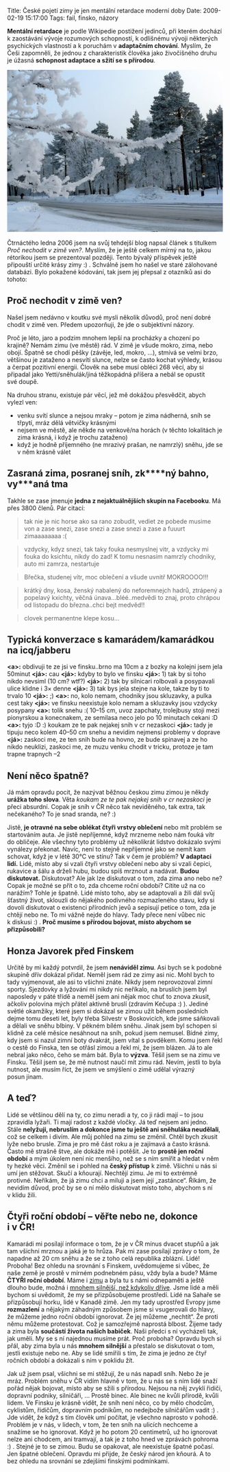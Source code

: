 Title: České pojetí zimy je jen mentální retardace moderní doby
Date: 2009-02-19 15:17:00
Tags: fail, finsko, názory

**Mentální retardace** je podle Wikipedie postižení jedinců, při kterém dochází k zaostávání vývoje rozumových schopností, k odlišnému vývoji některých psychických vlastností a k poruchám v **adaptačním chování**. Myslím, že Češi zapomněli, že jednou z charakteristik člověka jako živočišného druhu je úžasná **schopnost adaptace a sžití se s přírodou**.

![obrázek](images/112.jpg)

Čtrnáctého ledna 2006 jsem na svůj tehdejší blog napsal článek s titulkem *Proč nechodit v zimě ven?*. Myslím, že je ještě celkem mírný na to, jakou rétorikou jsem se prezentoval později. Tento bývalý příspěvek ještě připouští určité krásy zimy :) . Schválně jsem ho našel ve staré zálohované databázi. Bylo pokažené kódování, tak jsem jej přepsal z otazníků asi do tohoto:

## Proč nechodit v zimě ven?

Našel jsem nedávno v koutku své mysli několik důvodů, proč není dobré chodit v zimě ven. Předem upozorňuji, že jde o subjektivní
názory.

Proč je léto, jaro a podzim mnohem lepší na procházky a chození po krajině? Nemám zimu (ve městě) rád. V zimě je všude mokro, zima, nebo obojí. Špatně se chodí pěšky (závěje, led, mokro, …), stmívá se velmi brzo, většinou je zataženo a nesvítí slunce, nelze se často kochat výhledy, krásou a čerpat pozitivní energii. Člověk na sebe musí obléci 268 věcí, aby si připadal jako Yetti/sněhulák/jiná těžkopádná příšera a nebál se opustit své doupě.

Na druhou stranu, existuje pár věcí, jež mě dokážou přesvědčit, abych vylezl ven:

-   venku svítí slunce a nejsou mraky – potom je zima nádherná, sníh se třpytí, mráz dělá větvičky krásnými
-   nejsem ve městě, ale někde na venkově/na horách (v těchto lokalitách je zima krásná, i když je trochu zataženo)
-   když je hodně příjemného (ne mrazivý prašan, ne namrzlý) sněhu, jde se v něm krásně válet

## Zasraná zima, posranej sníh, zk\*\*\*\*ný bahno, vy\*\*\*aná tma

Takhle se zase jmenuje **jedna z nejaktuálnějších skupin na Facebooku**. Má přes 3800 členů. Pár citací:

> tak nie je nic horse ako sa rano zobudit, vediet ze pobede musime von a zase snezi, zase snezi a zase snezi a zase a fuuurt zimaaaaaaaa :(

> vzdycky, kdyz snezi, tak taky fouka nesmyslnej vitr, a vzdycky mi fouka do ksichtu, nikdy do zad! K tomu nesnasim namrzly chodniky, auto mi zamrza, nestartuje

> Břečka, studenej vítr, moc oblečení a všude uvnitř MOKROOOO!!!

> krátký dny, kosa, ženský nabalený do neforemnejch hadrů, ztrápený a popelavý kxichty, věčná únava…bléé..medvědi to znaj, proto chrápou od listopadu do března..chci bejt medvěd!!

> clovek permanentne klepe kosu…

## Typická konverzace s kamarádem/ka­marádkou na icq/jabberu

**<a\>:** obdivuji te ze jsi ve finsku..brno ma 10cm a z bozky na kolejni jsem jela 50minut
**<já\>:** cau
**<já\>:** kdyby to bylo ve finsku
**<já\>:** 1) tak by si toho nikdo nevsiml (10 cm? wtf?)
**<já\>:** 2) tak by silnicari rolbovali a posypavali ulice klidne i 3× denne
**<já\>:** 3) tak bys jela stejne na kole, takze by ti to trvalo
10
**<já\>:** ;)
**<a\>:** no, kolo nemam, chodniky jsou skluzavky, a pulka cest
taky
**<já\>:** ve finsku neexistuje kolo nemam a skluzavky jsou vzdycky posypany
**<a\>:** tolik snehu :( 10–15 cm, uvoz zapchaty, trolejbusy stoji mezi pionyrskou a konecnakem, ze semilasa neco jelo po 10 minutach cekani :D
**<a\>:** tyjo :D :) koukam ze te pak nejakej snih v cr nezaskoci
**<já\>:** tady je tipuju neco kolem 40–50 cm snehu a nevidim nejmensi problemy v doprave
**<já\>:** zaskoci me, ze ten snih bude na hovno, ze bude spinavej a ze ho nikdo neuklizi, zaskoci me, ze muzu venku chodit v tricku, protoze je tam trapne trapnych –2

## Není něco špatně?

Já mám opravdu pocit, že nazývat běžnou českou zimu zimou je někdy **urážka toho slova**. Věta *koukam ze te pak nejakej snih v cr nezaskoci* je přeci absurdní. Copak je sníh v ČR něco tak neviděného, tak extra, tak nečekaného? To je snad sranda, ne? :)

Jistě, **je otravné na sebe oblékat čtyři vrstvy oblečení** nebo mít problém se startováním auta. Je jistě nepříjemné, když mrzneme nebo nám fouká vítr do obličeje. Ale všechny tyto problémy už několikrát lidstvo dokázalo svými vynálezy překonat. Navíc, není to stejně nepříjemné jako se nemít kam schovat, když je v létě 30°C ve stínu? Tak v čem je problém? **V adaptaci lidí.** Lidé, místo aby si vzali čtyři vrstvy oblečení nebo aby si vzali čepici, rukavice a šálu a drželi hubu, budou spíš mrznout a nadávat. **Budou diskutovat.** Diskutovat? Ale jak lze diskutovat o tom, zda zima ano nebo ne? Copak je možné se přít o to, zda chceme roční období? Cítite už na co narážím? Tohle je špatně. Lidé místo toho, aby se adaptovali a žili dál svůj šťastný život, sklouzli do nějakého podivného rozmazleného stavu, kdy si dovolí diskutovat o existenci přírodních jevů a sepisují petice o tom, zda je chtějí nebo ne. To mi vážně nejde do hlavy. Tady přece není vůbec nic k diskusi :) . **Proč musíme s přírodou bojovat, místo abychom se přizpůsobili?**

## Honza Javorek před Finskem

Určitě by mi každý potvrdil, že jsem **nenáviděl zimu**. Asi bych se k podobné skupině dřív dokázal přidat. Neměl jsem rád ze zimy asi nic. Mohl bych to tady vyjmenovat, ale asi to všichni znáte. Nikdy jsem neprovozoval zimní sporty. Sjezdovky a lyžování mi nikdy nic neříkalo, na bruslích jsem byl naposledy v páté třídě a neměl jsem ani nějak moc chuť to znova zkusit, ačkoliv polovina mých přátel aktivně bruslí (zdravím Kečupa :) ). Jediné světlé okamžiky, které jsem si dokázal se zimou užít během posledních dejme tomu deseti let, byly třeba Silvestr v Boskovicích, kde jsme sáňkovali a dělali ve sněhu blbiny. V pěkném bílém sněhu. Jinak jsem byl schopen si klidně za celé měsíce nesáhnout na sníh, pokud jsem nemusel. Bídné zimy, kdy jsem si nazul zimní boty dvakrát, jsem vítal s povděkem. Komu jsem řekl o cestě do Finska, ten se otřásl zimou a řekl mi, že jsem blázen. Já to ale nebral jako něco, čeho se mám bát. Byla to **výzva**. Těšil jsem se na zimu ve Finsku. Těšil jsem se, že mě nutnost naučí mít zimu rád. Nevím, jestli to byla nutnost, ale musím říct, že jsem ve smýšlení o zimě udělal výrazný posun jinam.

## A teď?

Lidé se většinou dělí na ty, co zimu neradi a ty, co ji rádi mají – to jsou zpravidla lyžaři. Ti mají radost z každé vločky. Já teď nejsem ani jedno. Stále **nelyžuji, nebruslím a dokonce jsme tu ještě ani sněhuláka neudělali**, což se celkem i divím. Ale můj pohled na zimu se změnil. Chtěl bych zkusit lyže nebo brusle. Zima je pro mě část roku a je zajímavá a často krásná. Často mě strašně štve, ale dokáže mě i potěšit. Je to **prostě jen roční období** a mým úkolem není nic menšího, než se s ním smířit a hledat v něm ty hezké věci. Změnil se i pohled na **český přístup** k zimě. Všichni u nás si umí jen stěžovat. Skučí a kňourají. Nechtějí zimu. Je mi to extrémně protivné. Neříkám, že já zimu chci a miluji a jsem její „zastánce“. Říkám, že nevidím důvod, proč by se o ní mělo diskutovat místo toho, abychom s ní v klidu žili.

## Čtyři roční období – věřte nebo ne, dokonce i v ČR!

Kamarádi mi posílají informace o tom, že je v ČR mínus dvacet stupňů a jak tam všichni mrznou a jaká je to hrůza. Pak mi zase posílají zprávy o tom, že napadne až 20 cm sněhu a že se z toho celá republika zblázní. Lidé! Proboha! Bez ohledu na srovnání s Finskem, uvědomujeme si vůbec, že naše země je prostě v mírném podnebném pásu, vždy byla a bude? Máme **ČTYŘI roční období**. Máme i [zimu](http://cs.wikipedia.org/wiki/Zima) a byla tu s námi odnepaměti a ještě dlouho bude, možná i [mnohem silnější, než kdykoliv dříve](http://www.euroekonom.cz/analyzy-clanky.php?type=jz-globalni-oteplovani-ochlazovani). Jsme lidé a měli bychom si uvědomit, že my se přizpůsobujeme prostředí. Lidé na Sahaře se přizpůsobují horku, lidé v Kanadě zimě. Jen my tady uprostřed Evropy jsme **rozmazlení** a nějakým záhadným způsobem jsme si vsugerovali do hlavy, že můžeme jedno roční období ignorovat. Že jej můžeme „nechtít“. Že proti němu můžeme protestovat. Což je samozřejmě naprostá blbost. Žijeme tady a zima byla **součástí života našich babiček**. Naši předci s ní vycházeli tak, jak uměli. My se s ní najednou musíme prát. Proč proboha? Opravdu bych si přál, aby zima byla u nás **mnohem silnější** a přestalo se diskutovat o tom, jestli existuje nebo ne. Aby se lidé smířili s tím, že zima je jedno ze čtyř ročních období a dokázali s ním v poklidu žít.

Jak už jsem psal, všichni se mi stěžují, že u nás napadl sníh. Nebo že je mráz. Problém sněhu v ČR vidím hlavně v tom, že u nás se s ním lidé snaží pořád nějak bojovat, místo aby se sžili s přírodou. Nejsou na něj zvyklí řidiči, dopravní podniky, silničáři, … Prostě binec. Ale binec ne kvůli přírodě, kvůli lidem. Ve Finsku je krásně vidět, že sníh není něco, co by mělo chodcům, cyklistům, řidičům, dopravním podnikům, no nedejbože silničářům vadit :) . Jde vidět, že když s tím člověk umí počítat, je všechno naprosto v pohodě. Problém je v nás, v lidech, v tom, že ten sníh na ulicích nechceme a snažíme se ho ignorovat. Když je ho potom 20 centimetrů, už ho ignorovat nelze ani chodcem, ani tramvají, a tak je z toho hned ve zprávách pohroma :) . Stejné je to se zimou. Budu se opakovat, ale neexistuje špatné počasí. Jen špatné oblečení. Opravdu mi přijde, že český národ jen kňourá. A to bez ohledu na srovnání se zdejšími finskými podmínkami.